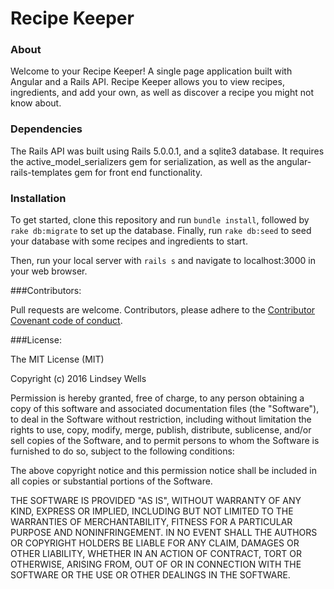# Recipe Keeper


### About

Welcome to your Recipe Keeper! A single page application built with Angular and a Rails API. Recipe Keeper allows you to view recipes, ingredients, and add your own, as well as discover a recipe you might not know about.


### Dependencies

The Rails API was built using Rails 5.0.0.1, and a sqlite3 database. It requires the  active_model_serializers gem for serialization, as well as the angular-rails-templates gem for front end functionality.


### Installation

To get started, clone this repository and run ```bundle install```, followed by ```rake db:migrate``` to set up the database. Finally, run ```rake db:seed``` to seed your database with some recipes and ingredients to start.

Then, run your local server with ```rails s``` and navigate to localhost:3000 in your web browser.


###Contributors:

 Pull requests are welcome.  Contributors, please adhere to the [Contributor Covenant code of conduct](http://contributor-covenant.org/).


###License:

The MIT License (MIT)

Copyright (c) 2016 Lindsey Wells

Permission is hereby granted, free of charge, to any person obtaining a copy
of this software and associated documentation files (the "Software"), to deal
in the Software without restriction, including without limitation the rights
to use, copy, modify, merge, publish, distribute, sublicense, and/or sell
copies of the Software, and to permit persons to whom the Software is
furnished to do so, subject to the following conditions:

The above copyright notice and this permission notice shall be included in
all copies or substantial portions of the Software.

THE SOFTWARE IS PROVIDED "AS IS", WITHOUT WARRANTY OF ANY KIND, EXPRESS OR
IMPLIED, INCLUDING BUT NOT LIMITED TO THE WARRANTIES OF MERCHANTABILITY,
FITNESS FOR A PARTICULAR PURPOSE AND NONINFRINGEMENT. IN NO EVENT SHALL THE
AUTHORS OR COPYRIGHT HOLDERS BE LIABLE FOR ANY CLAIM, DAMAGES OR OTHER
LIABILITY, WHETHER IN AN ACTION OF CONTRACT, TORT OR OTHERWISE, ARISING FROM,
OUT OF OR IN CONNECTION WITH THE SOFTWARE OR THE USE OR OTHER DEALINGS IN
THE SOFTWARE.

